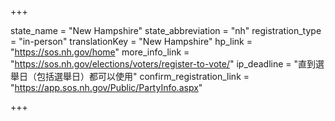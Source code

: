 +++

state_name = "New Hampshire"
state_abbreviation = "nh"
registration_type = "in-person"
translationKey = "New Hampshire"
hp_link = "https://sos.nh.gov/home"
more_info_link = "https://sos.nh.gov/elections/voters/register-to-vote/"
ip_deadline = "直到選舉日（包括選舉日）都可以使用"
confirm_registration_link = "https://app.sos.nh.gov/Public/PartyInfo.aspx"

+++